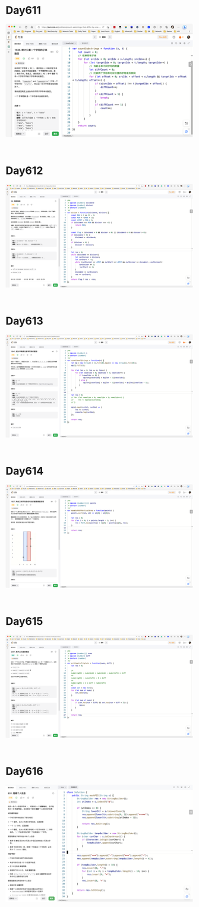 # Day611

![day611](2303img.assets/day611.png)

&nbsp;

# Day612

![day612](2303img.assets/day612.png)

&nbsp;

# Day613

![day613](2303img.assets/day613.png)

&nbsp;

# Day614

![day614](2303img.assets/day614.png)

&nbsp;

# Day615

![day615](2303img.assets/day615.png)

&nbsp;

# Day616

![day616](2303img.assets/day616.png)